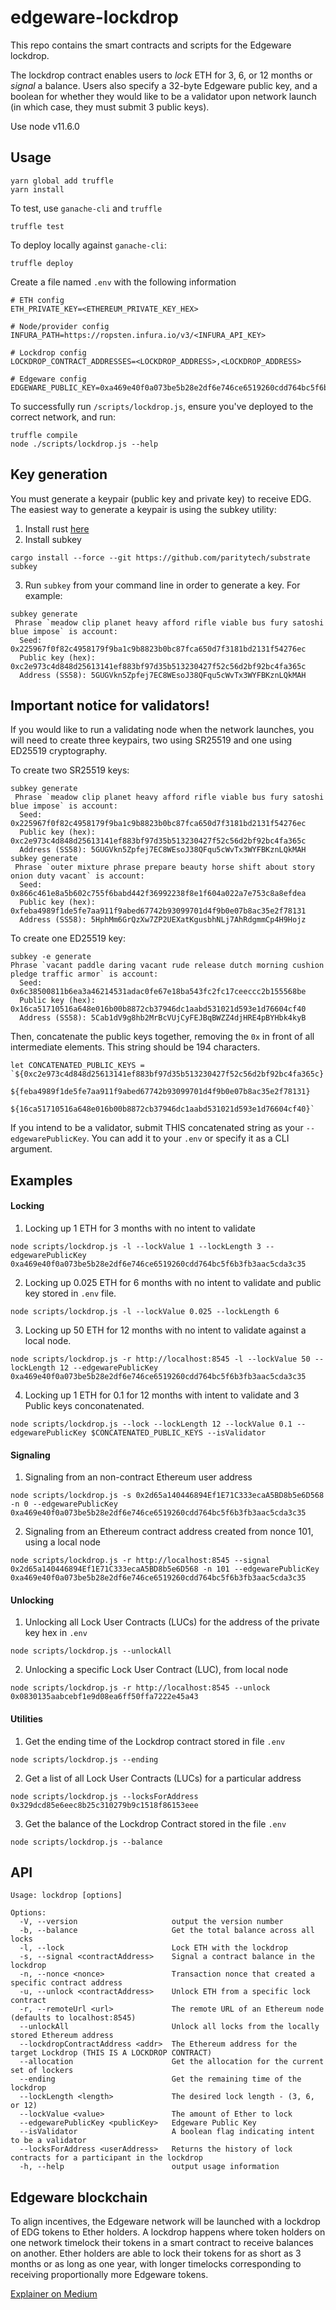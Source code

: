 # edgeware-lockdrop

This repo contains the smart contracts and scripts for the Edgeware lockdrop.

The lockdrop contract enables users to _lock_ ETH for 3, 6, or 12 months or _signal_ a balance. Users also specify a 32-byte Edgeware public key, and a boolean for whether they would like to be a validator upon network launch (in which case, they must submit 3 public keys).

Use node v11.6.0

## Usage
```
yarn global add truffle
yarn install
```
To test, use `ganache-cli` and `truffle`
```
truffle test
```
To deploy locally against `ganache-cli`:
```
truffle deploy
```
Create a file named `.env` with the following information
```
# ETH config
ETH_PRIVATE_KEY=<ETHEREUM_PRIVATE_KEY_HEX>

# Node/provider config
INFURA_PATH=https://ropsten.infura.io/v3/<INFURA_API_KEY>

# Lockdrop config
LOCKDROP_CONTRACT_ADDRESSES=<LOCKDROP_ADDRESS>,<LOCKDROP_ADDRESS>

# Edgeware config
EDGEWARE_PUBLIC_KEY=0xa469e40f0a073be5b28e2df6e746ce6519260cdd764bc5f6b3fb3aac5cda3c35
```

To successfully run `/scripts/lockdrop.js`, ensure you've deployed to the correct network, and run:
```
truffle compile
node ./scripts/lockdrop.js --help
```

## Key generation

You must generate a keypair (public key and private key) to receive EDG. The easiest way to generate a keypair is using the subkey utility:

1. Install rust [here](https://doc.rust-lang.org/cargo/getting-started/installation.html)
2. Install subkey

```
cargo install --force --git https://github.com/paritytech/substrate subkey
```

3. Run `subkey` from your command line in order to generate a key. For example:

```
subkey generate
 Phrase `meadow clip planet heavy afford rifle viable bus fury satoshi blue impose` is account:
  Seed: 0x225967f0f82c4958179f9ba1c9b8823b0bc87fca650d7f3181bd2131f54276ec
  Public key (hex): 0xc2e973c4d848d25613141ef883bf97d35b513230427f52c56d2bf92bc4fa365c
  Address (SS58): 5GUGVkn5Zpfej7EC8WEsoJ38QFqu5cWvTx3WYFBKznLQkMAH
```

## Important notice for validators!

If you would like to run a validating node when the network launches, you will need to create three keypairs, two using SR25519 and one using ED25519 cryptography.

To create two SR25519 keys:

```
subkey generate
 Phrase `meadow clip planet heavy afford rifle viable bus fury satoshi blue impose` is account:
  Seed: 0x225967f0f82c4958179f9ba1c9b8823b0bc87fca650d7f3181bd2131f54276ec
  Public key (hex): 0xc2e973c4d848d25613141ef883bf97d35b513230427f52c56d2bf92bc4fa365c
  Address (SS58): 5GUGVkn5Zpfej7EC8WEsoJ38QFqu5cWvTx3WYFBKznLQkMAH
subkey generate
 Phrase `outer mixture phrase prepare beauty horse shift about story onion duty vacant` is account:
  Seed: 0x866c461e8a5b602c755f6babd442f36992238f8e1f604a022a7e753c8a8efdea
  Public key (hex): 0xfeba4989f1de5fe7aa911f9abed67742b93099701d4f9b0e07b8ac35e2f78131
  Address (SS58): 5HphMm6GrQzXw7ZP2UEXatKgusbhNLj7AhRdgmmCp4H9Hojz
```

To create one ED25519 key:

```
subkey -e generate
Phrase `vacant paddle daring vacant rude release dutch morning cushion pledge traffic armor` is account:
  Seed: 0x6c38500811b6ea3a46214531adac0fe67e18ba543fc2fc17ceeccc2b155568be
  Public key (hex): 0x16ca51710516a648e016b00b8872cb37946dc1aabd531021d593e1d76604cf40
  Address (SS58): 5Cab1dV9g8hb2MrBcVUjCyFEJBqBWZZ4djHRE4pBYHbk4kyB
```

Then, concatenate the public keys together, removing the `0x` in front of all intermediate elements. This string should be 194 characters.

```
let CONCATENATED_PUBLIC_KEYS = `${0xc2e973c4d848d25613141ef883bf97d35b513230427f52c56d2bf92bc4fa365c}
                                ${feba4989f1de5fe7aa911f9abed67742b93099701d4f9b0e07b8ac35e2f78131}
                                ${16ca51710516a648e016b00b8872cb37946dc1aabd531021d593e1d76604cf40}`
```

If you intend to be a validator, submit THIS concatenated string as your `--edgewarePublicKey`. You can add it to your `.env` or specify it as a CLI argument.

## Examples

#### Locking

1. Locking up 1 ETH for 3 months with no intent to validate
```
node scripts/lockdrop.js -l --lockValue 1 --lockLength 3 --edgewarePublicKey 0xa469e40f0a073be5b28e2df6e746ce6519260cdd764bc5f6b3fb3aac5cda3c35
```
2. Locking up 0.025 ETH for 6 months with no intent to validate and public key stored in `.env` file.
```
node scripts/lockdrop.js -l --lockValue 0.025 --lockLength 6
```
3. Locking up 50 ETH for 12 months with no intent to validate against a local node.
```
node scripts/lockdrop.js -r http://localhost:8545 -l --lockValue 50 --lockLength 12 --edgewarePublicKey 0xa469e40f0a073be5b28e2df6e746ce6519260cdd764bc5f6b3fb3aac5cda3c35
```
4. Locking up 1 ETH for 0.1 for 12 months with intent to validate and 3 Public keys conconatenated.
```
node scripts/lockdrop.js --lock --lockLength 12 --lockValue 0.1 --edgewarePublicKey $CONCATENATED_PUBLIC_KEYS --isValidator
```

#### Signaling

1. Signaling from an non-contract Ethereum user address
```
node scripts/lockdrop.js -s 0x2d65a140446894Ef1E71C333ecaA5BD8b5e6D568 -n 0 --edgewarePublicKey 0xa469e40f0a073be5b28e2df6e746ce6519260cdd764bc5f6b3fb3aac5cda3c35
```
2. Signaling from an Ethereum contract address created from nonce 101, using a local node
```
node scripts/lockdrop.js -r http://localhost:8545 --signal 0x2d65a140446894Ef1E71C333ecaA5BD8b5e6D568 -n 101 --edgewarePublicKey 0xa469e40f0a073be5b28e2df6e746ce6519260cdd764bc5f6b3fb3aac5cda3c35
```

#### Unlocking

1. Unlocking all Lock User Contracts (LUCs) for the address of the private key hex in `.env`
```
node scripts/lockdrop.js --unlockAll
```

2. Unlocking a specific Lock User Contract (LUC), from local node
```
node scripts/lockdrop.js -r http://localhost:8545 --unlock 0x0830135aabcebf1e9d08ea6ff50ffa7222e45a43
```

#### Utilities

1. Get the ending time of the Lockdrop contract stored in file `.env`
```
node scripts/lockdrop.js --ending
```

2. Get a list of all Lock User Contracts (LUCs) for a particular address
```
node scripts/lockdrop.js --locksForAddress 0x329dcd85e6eec8b25c310279b9c1518f86153eee
```

3. Get the balance of the Lockdrop Contract stored in the file `.env`
```
node scripts/lockdrop.js --balance
```

## API

```
Usage: lockdrop [options]

Options:
  -V, --version                     output the version number
  -b, --balance                     Get the total balance across all locks
  -l, --lock                        Lock ETH with the lockdrop
  -s, --signal <contractAddress>    Signal a contract balance in the lockdrop
  -n, --nonce <nonce>               Transaction nonce that created a specific contract address
  -u, --unlock <contractAddress>    Unlock ETH from a specific lock contract
  -r, --remoteUrl <url>             The remote URL of an Ethereum node (defaults to localhost:8545)
  --unlockAll                       Unlock all locks from the locally stored Ethereum address
  --lockdropContractAddress <addr>  The Ethereum address for the target Lockdrop (THIS IS A LOCKDROP CONTRACT)
  --allocation                      Get the allocation for the current set of lockers
  --ending                          Get the remaining time of the lockdrop
  --lockLength <length>             The desired lock length - (3, 6, or 12)
  --lockValue <value>               The amount of Ether to lock
  --edgewarePublicKey <publicKey>   Edgeware Public Key
  --isValidator                     A boolean flag indicating intent to be a validator
  --locksForAddress <userAddress>   Returns the history of lock contracts for a participant in the lockdrop
  -h, --help                        output usage information

```

## Edgeware blockchain

To align incentives, the Edgeware network will be launched with a lockdrop of EDG tokens to Ether holders. A lockdrop happens where token holders on one network timelock their tokens in a smart contract to receive balances on another. Ether holders are able to lock their tokens for as short as 3 months or as long as one year, with longer timelocks corresponding to receiving proportionally more Edgeware tokens.

[Explainer on Medium](https://medium.com/commonwealth-labs/whats-in-a-lockdrop-194218a180ca)
